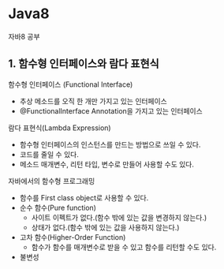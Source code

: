 # Java8
자바8 공부

## 1. 함수형 인터페이스와 람다 표현식

함수형 인터페이스 (Functional Interface)
- 추상 메소드를 오직 한 개만 가지고 있는 인터페이스 
- @FunctionalInterface Annotation을 가지고 있는 인터페이스

람다 표현식(Lambda Expression)
- 함수형 인터페이스의 인스턴스를 만드는 방법으로 쓰일 수 있다.
- 코드를 줄일 수 있다.
- 메소드 매개변수, 리턴 타입, 변수로 만들어 사용할 수도 있다.

자바에서의 함수형 프로그래밍
- 함수를 First class object로 사용할 수 있다.
- 순수 함수(Pure function)
  - 사이트 이펙트가 없다.(함수 밖에 있는 값을 변경하지 않는다.)
  - 상태가 없다.(함수 밖에 있는 값을 사용하지 않는다.)
- 고차 함수(Higher-Order Function)
  - 함수가 함수를 매개변수로 받을 수 있고 함수를 리턴할 수도 있다.
- 불변성


